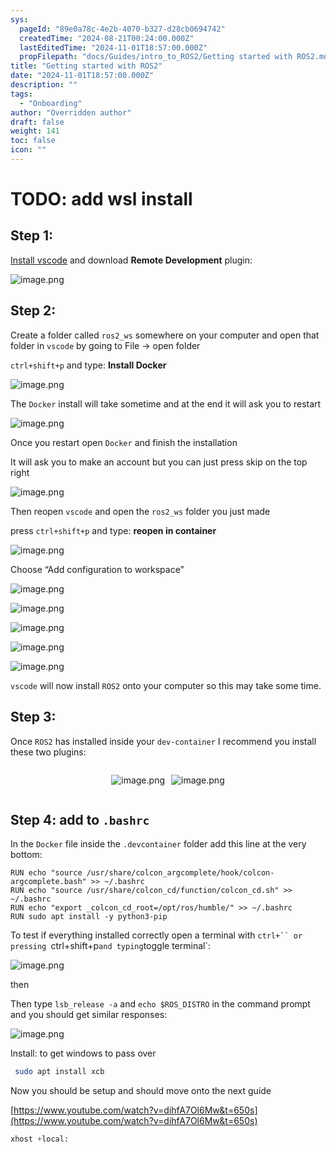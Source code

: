 ```yaml
---
sys:
  pageId: "89e0a78c-4e2b-4070-b327-d28cb0694742"
  createdTime: "2024-08-21T00:24:00.000Z"
  lastEditedTime: "2024-11-01T18:57:00.000Z"
  propFilepath: "docs/Guides/intro_to_ROS2/Getting started with ROS2.md"
title: "Getting started with ROS2"
date: "2024-11-01T18:57:00.000Z"
description: ""
tags:
  - "Onboarding"
author: "Overridden author"
draft: false
weight: 141
toc: false
icon: ""
---
```


# TODO: add wsl install

## Step 1:

[Install vscode](https://code.visualstudio.com/download) and download **Remote Development** plugin:

![image.png](https://prod-files-secure.s3.us-west-2.amazonaws.com/d518164a-d88e-44d1-a4ee-3adb3bd8bce0/efb52993-1881-4a40-b95e-6f020334f022/image.png?X-Amz-Algorithm=AWS4-HMAC-SHA256&X-Amz-Content-Sha256=UNSIGNED-PAYLOAD&X-Amz-Credential=ASIAZI2LB466YOJCFH6X%2F20250212%2Fus-west-2%2Fs3%2Faws4_request&X-Amz-Date=20250212T041000Z&X-Amz-Expires=3600&X-Amz-Security-Token=IQoJb3JpZ2luX2VjEMn%2F%2F%2F%2F%2F%2F%2F%2F%2F%2FwEaCXVzLXdlc3QtMiJHMEUCIQC6Dye7yhQ3vpVduAmdduGbA%2BddKYtcXKa99bxWcq8EuAIgKVKFYR5UT4GvMfjJ78Pav%2Fho%2BwQv%2BGFfB%2BohCUrffQYqiAQI4v%2F%2F%2F%2F%2F%2F%2F%2F%2F%2FARAAGgw2Mzc0MjMxODM4MDUiDOwXtEGEEl0f7OthryrcA78%2BcU69FACu1jezfr680b2%2BQGnf6v9xy6NoziTMQfxrYTv%2BY0C1ZRLvY4sTg0ogQGCQmBp389Ak3bzV4NpRpDdXnkM163jsLhc4pOmMOIisUBFOgq0AIQNDF8lSUqaqp%2B2miKyPF48Rd4ShL9TRJIewZqYJc0tpkWfhZCTB3ECb3fpT02It9UGssZri6PGC8QHRQZ8R8T9oXR%2BNw83mn49CtkmMwPJFwxMZ%2B6sgIhcPby6npd%2BV6wXvJdcByE3uFi6o6vG%2FAWQCOIs1xCZNgipFBhWDu%2FC3M6afJoyI9j%2Fgc2OsisfY6lfW4DBbifVUyNp%2FqAVuuTdSWN8sPb814SH5lMiPIZX0B5JwHYATHswormNRYRGSWUxGx%2BmqtIGBWD3rhFQGo%2BhwatWs9XCmU04z9U0jXwFufH94THSUgu0wVShTdHT0Oima7P8edF2JMCOB96qR2NS2LuDBn25GjKTVtT%2F0KpKKFCm8UyAKdgeW4F49lie09nD5Pd7yhSLEeeBC3OvpPdzV2G1mJ3EDxnjzZSVzwpwG7QQvi9ZJq%2FLc5ehjo0adadLwPGiuCH%2FuOH9Q19pGm5E9cjJzmL7NLkUGfGXIsnI058PTCD5AYj0fNBpqDJ1ycZFIoKO6MPHor70GOqUBhqsf%2BZaH7rIA5zN6IREjF%2BTaMPSOAQ3zxClf8t2bw%2F3yeMhwt%2FP2ULmSRBnWCSXZuS7uVGL%2BTEDBWXUCN9%2FYGEYHcKTywmiTWOZ7BQ7O9glyEdGaVAKhKxqi4PL0%2FdtY%2BzVgMuzrYRyG2iJ7AYa8%2Bpyf8CmbpiH9r%2BtpSecjVbyQoZy3fcO7mS5f6Qx2bMzBujvhKyhb6oPgJnHCdiTeGDTZvWqa&X-Amz-Signature=2730ae8162d3132bce6974c85dad8e692177c2a8422aa6c49f77b0f48bc7d565&X-Amz-SignedHeaders=host&x-id=GetObject)

## Step 2:

Create a folder called `ros2_ws` somewhere on your computer and open that folder in `vscode` by going to File → open folder 

`ctrl+shift+p` and type: **Install Docker**

![image.png](https://prod-files-secure.s3.us-west-2.amazonaws.com/d518164a-d88e-44d1-a4ee-3adb3bd8bce0/2269dc0e-1cd5-47ff-bceb-c04ad9b2eab0/image.png?X-Amz-Algorithm=AWS4-HMAC-SHA256&X-Amz-Content-Sha256=UNSIGNED-PAYLOAD&X-Amz-Credential=ASIAZI2LB466YOJCFH6X%2F20250212%2Fus-west-2%2Fs3%2Faws4_request&X-Amz-Date=20250212T041000Z&X-Amz-Expires=3600&X-Amz-Security-Token=IQoJb3JpZ2luX2VjEMn%2F%2F%2F%2F%2F%2F%2F%2F%2F%2FwEaCXVzLXdlc3QtMiJHMEUCIQC6Dye7yhQ3vpVduAmdduGbA%2BddKYtcXKa99bxWcq8EuAIgKVKFYR5UT4GvMfjJ78Pav%2Fho%2BwQv%2BGFfB%2BohCUrffQYqiAQI4v%2F%2F%2F%2F%2F%2F%2F%2F%2F%2FARAAGgw2Mzc0MjMxODM4MDUiDOwXtEGEEl0f7OthryrcA78%2BcU69FACu1jezfr680b2%2BQGnf6v9xy6NoziTMQfxrYTv%2BY0C1ZRLvY4sTg0ogQGCQmBp389Ak3bzV4NpRpDdXnkM163jsLhc4pOmMOIisUBFOgq0AIQNDF8lSUqaqp%2B2miKyPF48Rd4ShL9TRJIewZqYJc0tpkWfhZCTB3ECb3fpT02It9UGssZri6PGC8QHRQZ8R8T9oXR%2BNw83mn49CtkmMwPJFwxMZ%2B6sgIhcPby6npd%2BV6wXvJdcByE3uFi6o6vG%2FAWQCOIs1xCZNgipFBhWDu%2FC3M6afJoyI9j%2Fgc2OsisfY6lfW4DBbifVUyNp%2FqAVuuTdSWN8sPb814SH5lMiPIZX0B5JwHYATHswormNRYRGSWUxGx%2BmqtIGBWD3rhFQGo%2BhwatWs9XCmU04z9U0jXwFufH94THSUgu0wVShTdHT0Oima7P8edF2JMCOB96qR2NS2LuDBn25GjKTVtT%2F0KpKKFCm8UyAKdgeW4F49lie09nD5Pd7yhSLEeeBC3OvpPdzV2G1mJ3EDxnjzZSVzwpwG7QQvi9ZJq%2FLc5ehjo0adadLwPGiuCH%2FuOH9Q19pGm5E9cjJzmL7NLkUGfGXIsnI058PTCD5AYj0fNBpqDJ1ycZFIoKO6MPHor70GOqUBhqsf%2BZaH7rIA5zN6IREjF%2BTaMPSOAQ3zxClf8t2bw%2F3yeMhwt%2FP2ULmSRBnWCSXZuS7uVGL%2BTEDBWXUCN9%2FYGEYHcKTywmiTWOZ7BQ7O9glyEdGaVAKhKxqi4PL0%2FdtY%2BzVgMuzrYRyG2iJ7AYa8%2Bpyf8CmbpiH9r%2BtpSecjVbyQoZy3fcO7mS5f6Qx2bMzBujvhKyhb6oPgJnHCdiTeGDTZvWqa&X-Amz-Signature=c32e3f94da7ddf9305e0ca2d1c39a608bdb5e86caf8db554ac7e38d8aaadb60f&X-Amz-SignedHeaders=host&x-id=GetObject)

The `Docker` install will take sometime and at the end it will ask you to restart

![image.png](https://prod-files-secure.s3.us-west-2.amazonaws.com/d518164a-d88e-44d1-a4ee-3adb3bd8bce0/ed233f78-be33-4b1f-b89c-9c346c0e961e/image.png?X-Amz-Algorithm=AWS4-HMAC-SHA256&X-Amz-Content-Sha256=UNSIGNED-PAYLOAD&X-Amz-Credential=ASIAZI2LB466YOJCFH6X%2F20250212%2Fus-west-2%2Fs3%2Faws4_request&X-Amz-Date=20250212T041000Z&X-Amz-Expires=3600&X-Amz-Security-Token=IQoJb3JpZ2luX2VjEMn%2F%2F%2F%2F%2F%2F%2F%2F%2F%2FwEaCXVzLXdlc3QtMiJHMEUCIQC6Dye7yhQ3vpVduAmdduGbA%2BddKYtcXKa99bxWcq8EuAIgKVKFYR5UT4GvMfjJ78Pav%2Fho%2BwQv%2BGFfB%2BohCUrffQYqiAQI4v%2F%2F%2F%2F%2F%2F%2F%2F%2F%2FARAAGgw2Mzc0MjMxODM4MDUiDOwXtEGEEl0f7OthryrcA78%2BcU69FACu1jezfr680b2%2BQGnf6v9xy6NoziTMQfxrYTv%2BY0C1ZRLvY4sTg0ogQGCQmBp389Ak3bzV4NpRpDdXnkM163jsLhc4pOmMOIisUBFOgq0AIQNDF8lSUqaqp%2B2miKyPF48Rd4ShL9TRJIewZqYJc0tpkWfhZCTB3ECb3fpT02It9UGssZri6PGC8QHRQZ8R8T9oXR%2BNw83mn49CtkmMwPJFwxMZ%2B6sgIhcPby6npd%2BV6wXvJdcByE3uFi6o6vG%2FAWQCOIs1xCZNgipFBhWDu%2FC3M6afJoyI9j%2Fgc2OsisfY6lfW4DBbifVUyNp%2FqAVuuTdSWN8sPb814SH5lMiPIZX0B5JwHYATHswormNRYRGSWUxGx%2BmqtIGBWD3rhFQGo%2BhwatWs9XCmU04z9U0jXwFufH94THSUgu0wVShTdHT0Oima7P8edF2JMCOB96qR2NS2LuDBn25GjKTVtT%2F0KpKKFCm8UyAKdgeW4F49lie09nD5Pd7yhSLEeeBC3OvpPdzV2G1mJ3EDxnjzZSVzwpwG7QQvi9ZJq%2FLc5ehjo0adadLwPGiuCH%2FuOH9Q19pGm5E9cjJzmL7NLkUGfGXIsnI058PTCD5AYj0fNBpqDJ1ycZFIoKO6MPHor70GOqUBhqsf%2BZaH7rIA5zN6IREjF%2BTaMPSOAQ3zxClf8t2bw%2F3yeMhwt%2FP2ULmSRBnWCSXZuS7uVGL%2BTEDBWXUCN9%2FYGEYHcKTywmiTWOZ7BQ7O9glyEdGaVAKhKxqi4PL0%2FdtY%2BzVgMuzrYRyG2iJ7AYa8%2Bpyf8CmbpiH9r%2BtpSecjVbyQoZy3fcO7mS5f6Qx2bMzBujvhKyhb6oPgJnHCdiTeGDTZvWqa&X-Amz-Signature=0278b39b5c51c03795c5573ebd5c7d7a6b771e1a840ff61bd451aaef6ce31d03&X-Amz-SignedHeaders=host&x-id=GetObject)

Once you restart open `Docker` and finish the installation

It will ask you to make an account but you can just press skip on the top right

![image.png](https://prod-files-secure.s3.us-west-2.amazonaws.com/d518164a-d88e-44d1-a4ee-3adb3bd8bce0/21010ad9-1659-4fd9-9f59-9932a09b2a3d/image.png?X-Amz-Algorithm=AWS4-HMAC-SHA256&X-Amz-Content-Sha256=UNSIGNED-PAYLOAD&X-Amz-Credential=ASIAZI2LB466YOJCFH6X%2F20250212%2Fus-west-2%2Fs3%2Faws4_request&X-Amz-Date=20250212T041000Z&X-Amz-Expires=3600&X-Amz-Security-Token=IQoJb3JpZ2luX2VjEMn%2F%2F%2F%2F%2F%2F%2F%2F%2F%2FwEaCXVzLXdlc3QtMiJHMEUCIQC6Dye7yhQ3vpVduAmdduGbA%2BddKYtcXKa99bxWcq8EuAIgKVKFYR5UT4GvMfjJ78Pav%2Fho%2BwQv%2BGFfB%2BohCUrffQYqiAQI4v%2F%2F%2F%2F%2F%2F%2F%2F%2F%2FARAAGgw2Mzc0MjMxODM4MDUiDOwXtEGEEl0f7OthryrcA78%2BcU69FACu1jezfr680b2%2BQGnf6v9xy6NoziTMQfxrYTv%2BY0C1ZRLvY4sTg0ogQGCQmBp389Ak3bzV4NpRpDdXnkM163jsLhc4pOmMOIisUBFOgq0AIQNDF8lSUqaqp%2B2miKyPF48Rd4ShL9TRJIewZqYJc0tpkWfhZCTB3ECb3fpT02It9UGssZri6PGC8QHRQZ8R8T9oXR%2BNw83mn49CtkmMwPJFwxMZ%2B6sgIhcPby6npd%2BV6wXvJdcByE3uFi6o6vG%2FAWQCOIs1xCZNgipFBhWDu%2FC3M6afJoyI9j%2Fgc2OsisfY6lfW4DBbifVUyNp%2FqAVuuTdSWN8sPb814SH5lMiPIZX0B5JwHYATHswormNRYRGSWUxGx%2BmqtIGBWD3rhFQGo%2BhwatWs9XCmU04z9U0jXwFufH94THSUgu0wVShTdHT0Oima7P8edF2JMCOB96qR2NS2LuDBn25GjKTVtT%2F0KpKKFCm8UyAKdgeW4F49lie09nD5Pd7yhSLEeeBC3OvpPdzV2G1mJ3EDxnjzZSVzwpwG7QQvi9ZJq%2FLc5ehjo0adadLwPGiuCH%2FuOH9Q19pGm5E9cjJzmL7NLkUGfGXIsnI058PTCD5AYj0fNBpqDJ1ycZFIoKO6MPHor70GOqUBhqsf%2BZaH7rIA5zN6IREjF%2BTaMPSOAQ3zxClf8t2bw%2F3yeMhwt%2FP2ULmSRBnWCSXZuS7uVGL%2BTEDBWXUCN9%2FYGEYHcKTywmiTWOZ7BQ7O9glyEdGaVAKhKxqi4PL0%2FdtY%2BzVgMuzrYRyG2iJ7AYa8%2Bpyf8CmbpiH9r%2BtpSecjVbyQoZy3fcO7mS5f6Qx2bMzBujvhKyhb6oPgJnHCdiTeGDTZvWqa&X-Amz-Signature=3e4d72124d47befd38cfcbc6d47d43b6ee127b79f0d9610c3eccd6b8482584d8&X-Amz-SignedHeaders=host&x-id=GetObject)

Then reopen `vscode` and open the `ros2_ws` folder you just made

press `ctrl+shift+p` and type: **reopen in container**

![image.png](https://prod-files-secure.s3.us-west-2.amazonaws.com/d518164a-d88e-44d1-a4ee-3adb3bd8bce0/4e93b8c2-41ad-488c-8095-c74205196118/image.png?X-Amz-Algorithm=AWS4-HMAC-SHA256&X-Amz-Content-Sha256=UNSIGNED-PAYLOAD&X-Amz-Credential=ASIAZI2LB466YOJCFH6X%2F20250212%2Fus-west-2%2Fs3%2Faws4_request&X-Amz-Date=20250212T041000Z&X-Amz-Expires=3600&X-Amz-Security-Token=IQoJb3JpZ2luX2VjEMn%2F%2F%2F%2F%2F%2F%2F%2F%2F%2FwEaCXVzLXdlc3QtMiJHMEUCIQC6Dye7yhQ3vpVduAmdduGbA%2BddKYtcXKa99bxWcq8EuAIgKVKFYR5UT4GvMfjJ78Pav%2Fho%2BwQv%2BGFfB%2BohCUrffQYqiAQI4v%2F%2F%2F%2F%2F%2F%2F%2F%2F%2FARAAGgw2Mzc0MjMxODM4MDUiDOwXtEGEEl0f7OthryrcA78%2BcU69FACu1jezfr680b2%2BQGnf6v9xy6NoziTMQfxrYTv%2BY0C1ZRLvY4sTg0ogQGCQmBp389Ak3bzV4NpRpDdXnkM163jsLhc4pOmMOIisUBFOgq0AIQNDF8lSUqaqp%2B2miKyPF48Rd4ShL9TRJIewZqYJc0tpkWfhZCTB3ECb3fpT02It9UGssZri6PGC8QHRQZ8R8T9oXR%2BNw83mn49CtkmMwPJFwxMZ%2B6sgIhcPby6npd%2BV6wXvJdcByE3uFi6o6vG%2FAWQCOIs1xCZNgipFBhWDu%2FC3M6afJoyI9j%2Fgc2OsisfY6lfW4DBbifVUyNp%2FqAVuuTdSWN8sPb814SH5lMiPIZX0B5JwHYATHswormNRYRGSWUxGx%2BmqtIGBWD3rhFQGo%2BhwatWs9XCmU04z9U0jXwFufH94THSUgu0wVShTdHT0Oima7P8edF2JMCOB96qR2NS2LuDBn25GjKTVtT%2F0KpKKFCm8UyAKdgeW4F49lie09nD5Pd7yhSLEeeBC3OvpPdzV2G1mJ3EDxnjzZSVzwpwG7QQvi9ZJq%2FLc5ehjo0adadLwPGiuCH%2FuOH9Q19pGm5E9cjJzmL7NLkUGfGXIsnI058PTCD5AYj0fNBpqDJ1ycZFIoKO6MPHor70GOqUBhqsf%2BZaH7rIA5zN6IREjF%2BTaMPSOAQ3zxClf8t2bw%2F3yeMhwt%2FP2ULmSRBnWCSXZuS7uVGL%2BTEDBWXUCN9%2FYGEYHcKTywmiTWOZ7BQ7O9glyEdGaVAKhKxqi4PL0%2FdtY%2BzVgMuzrYRyG2iJ7AYa8%2Bpyf8CmbpiH9r%2BtpSecjVbyQoZy3fcO7mS5f6Qx2bMzBujvhKyhb6oPgJnHCdiTeGDTZvWqa&X-Amz-Signature=e8c0fbec6e6217ffc1c00a26c9f38f29b46f0412469a4defbe2ee912ab37bf60&X-Amz-SignedHeaders=host&x-id=GetObject)

Choose “Add configuration to workspace”

![image.png](https://prod-files-secure.s3.us-west-2.amazonaws.com/d518164a-d88e-44d1-a4ee-3adb3bd8bce0/9560b282-5060-4989-ba37-97e7b2c22476/image.png?X-Amz-Algorithm=AWS4-HMAC-SHA256&X-Amz-Content-Sha256=UNSIGNED-PAYLOAD&X-Amz-Credential=ASIAZI2LB466YOJCFH6X%2F20250212%2Fus-west-2%2Fs3%2Faws4_request&X-Amz-Date=20250212T041000Z&X-Amz-Expires=3600&X-Amz-Security-Token=IQoJb3JpZ2luX2VjEMn%2F%2F%2F%2F%2F%2F%2F%2F%2F%2FwEaCXVzLXdlc3QtMiJHMEUCIQC6Dye7yhQ3vpVduAmdduGbA%2BddKYtcXKa99bxWcq8EuAIgKVKFYR5UT4GvMfjJ78Pav%2Fho%2BwQv%2BGFfB%2BohCUrffQYqiAQI4v%2F%2F%2F%2F%2F%2F%2F%2F%2F%2FARAAGgw2Mzc0MjMxODM4MDUiDOwXtEGEEl0f7OthryrcA78%2BcU69FACu1jezfr680b2%2BQGnf6v9xy6NoziTMQfxrYTv%2BY0C1ZRLvY4sTg0ogQGCQmBp389Ak3bzV4NpRpDdXnkM163jsLhc4pOmMOIisUBFOgq0AIQNDF8lSUqaqp%2B2miKyPF48Rd4ShL9TRJIewZqYJc0tpkWfhZCTB3ECb3fpT02It9UGssZri6PGC8QHRQZ8R8T9oXR%2BNw83mn49CtkmMwPJFwxMZ%2B6sgIhcPby6npd%2BV6wXvJdcByE3uFi6o6vG%2FAWQCOIs1xCZNgipFBhWDu%2FC3M6afJoyI9j%2Fgc2OsisfY6lfW4DBbifVUyNp%2FqAVuuTdSWN8sPb814SH5lMiPIZX0B5JwHYATHswormNRYRGSWUxGx%2BmqtIGBWD3rhFQGo%2BhwatWs9XCmU04z9U0jXwFufH94THSUgu0wVShTdHT0Oima7P8edF2JMCOB96qR2NS2LuDBn25GjKTVtT%2F0KpKKFCm8UyAKdgeW4F49lie09nD5Pd7yhSLEeeBC3OvpPdzV2G1mJ3EDxnjzZSVzwpwG7QQvi9ZJq%2FLc5ehjo0adadLwPGiuCH%2FuOH9Q19pGm5E9cjJzmL7NLkUGfGXIsnI058PTCD5AYj0fNBpqDJ1ycZFIoKO6MPHor70GOqUBhqsf%2BZaH7rIA5zN6IREjF%2BTaMPSOAQ3zxClf8t2bw%2F3yeMhwt%2FP2ULmSRBnWCSXZuS7uVGL%2BTEDBWXUCN9%2FYGEYHcKTywmiTWOZ7BQ7O9glyEdGaVAKhKxqi4PL0%2FdtY%2BzVgMuzrYRyG2iJ7AYa8%2Bpyf8CmbpiH9r%2BtpSecjVbyQoZy3fcO7mS5f6Qx2bMzBujvhKyhb6oPgJnHCdiTeGDTZvWqa&X-Amz-Signature=05465f57e6ebb3328825fa5a8cc53b53e6ccfd18ef7bbf6955c0e6be9319f0bf&X-Amz-SignedHeaders=host&x-id=GetObject)

![image.png](https://prod-files-secure.s3.us-west-2.amazonaws.com/d518164a-d88e-44d1-a4ee-3adb3bd8bce0/2ee63f81-886b-48e8-a553-dc6e5eac99e4/image.png?X-Amz-Algorithm=AWS4-HMAC-SHA256&X-Amz-Content-Sha256=UNSIGNED-PAYLOAD&X-Amz-Credential=ASIAZI2LB466YOJCFH6X%2F20250212%2Fus-west-2%2Fs3%2Faws4_request&X-Amz-Date=20250212T041000Z&X-Amz-Expires=3600&X-Amz-Security-Token=IQoJb3JpZ2luX2VjEMn%2F%2F%2F%2F%2F%2F%2F%2F%2F%2FwEaCXVzLXdlc3QtMiJHMEUCIQC6Dye7yhQ3vpVduAmdduGbA%2BddKYtcXKa99bxWcq8EuAIgKVKFYR5UT4GvMfjJ78Pav%2Fho%2BwQv%2BGFfB%2BohCUrffQYqiAQI4v%2F%2F%2F%2F%2F%2F%2F%2F%2F%2FARAAGgw2Mzc0MjMxODM4MDUiDOwXtEGEEl0f7OthryrcA78%2BcU69FACu1jezfr680b2%2BQGnf6v9xy6NoziTMQfxrYTv%2BY0C1ZRLvY4sTg0ogQGCQmBp389Ak3bzV4NpRpDdXnkM163jsLhc4pOmMOIisUBFOgq0AIQNDF8lSUqaqp%2B2miKyPF48Rd4ShL9TRJIewZqYJc0tpkWfhZCTB3ECb3fpT02It9UGssZri6PGC8QHRQZ8R8T9oXR%2BNw83mn49CtkmMwPJFwxMZ%2B6sgIhcPby6npd%2BV6wXvJdcByE3uFi6o6vG%2FAWQCOIs1xCZNgipFBhWDu%2FC3M6afJoyI9j%2Fgc2OsisfY6lfW4DBbifVUyNp%2FqAVuuTdSWN8sPb814SH5lMiPIZX0B5JwHYATHswormNRYRGSWUxGx%2BmqtIGBWD3rhFQGo%2BhwatWs9XCmU04z9U0jXwFufH94THSUgu0wVShTdHT0Oima7P8edF2JMCOB96qR2NS2LuDBn25GjKTVtT%2F0KpKKFCm8UyAKdgeW4F49lie09nD5Pd7yhSLEeeBC3OvpPdzV2G1mJ3EDxnjzZSVzwpwG7QQvi9ZJq%2FLc5ehjo0adadLwPGiuCH%2FuOH9Q19pGm5E9cjJzmL7NLkUGfGXIsnI058PTCD5AYj0fNBpqDJ1ycZFIoKO6MPHor70GOqUBhqsf%2BZaH7rIA5zN6IREjF%2BTaMPSOAQ3zxClf8t2bw%2F3yeMhwt%2FP2ULmSRBnWCSXZuS7uVGL%2BTEDBWXUCN9%2FYGEYHcKTywmiTWOZ7BQ7O9glyEdGaVAKhKxqi4PL0%2FdtY%2BzVgMuzrYRyG2iJ7AYa8%2Bpyf8CmbpiH9r%2BtpSecjVbyQoZy3fcO7mS5f6Qx2bMzBujvhKyhb6oPgJnHCdiTeGDTZvWqa&X-Amz-Signature=27920d82a86d44bebcb30a07878b91f43ef60ddf62a3a299cc1b48f870b9e5b7&X-Amz-SignedHeaders=host&x-id=GetObject)

![image.png](https://prod-files-secure.s3.us-west-2.amazonaws.com/d518164a-d88e-44d1-a4ee-3adb3bd8bce0/ae1580b2-b048-407e-aed9-b584224a7a04/image.png?X-Amz-Algorithm=AWS4-HMAC-SHA256&X-Amz-Content-Sha256=UNSIGNED-PAYLOAD&X-Amz-Credential=ASIAZI2LB466YOJCFH6X%2F20250212%2Fus-west-2%2Fs3%2Faws4_request&X-Amz-Date=20250212T041000Z&X-Amz-Expires=3600&X-Amz-Security-Token=IQoJb3JpZ2luX2VjEMn%2F%2F%2F%2F%2F%2F%2F%2F%2F%2FwEaCXVzLXdlc3QtMiJHMEUCIQC6Dye7yhQ3vpVduAmdduGbA%2BddKYtcXKa99bxWcq8EuAIgKVKFYR5UT4GvMfjJ78Pav%2Fho%2BwQv%2BGFfB%2BohCUrffQYqiAQI4v%2F%2F%2F%2F%2F%2F%2F%2F%2F%2FARAAGgw2Mzc0MjMxODM4MDUiDOwXtEGEEl0f7OthryrcA78%2BcU69FACu1jezfr680b2%2BQGnf6v9xy6NoziTMQfxrYTv%2BY0C1ZRLvY4sTg0ogQGCQmBp389Ak3bzV4NpRpDdXnkM163jsLhc4pOmMOIisUBFOgq0AIQNDF8lSUqaqp%2B2miKyPF48Rd4ShL9TRJIewZqYJc0tpkWfhZCTB3ECb3fpT02It9UGssZri6PGC8QHRQZ8R8T9oXR%2BNw83mn49CtkmMwPJFwxMZ%2B6sgIhcPby6npd%2BV6wXvJdcByE3uFi6o6vG%2FAWQCOIs1xCZNgipFBhWDu%2FC3M6afJoyI9j%2Fgc2OsisfY6lfW4DBbifVUyNp%2FqAVuuTdSWN8sPb814SH5lMiPIZX0B5JwHYATHswormNRYRGSWUxGx%2BmqtIGBWD3rhFQGo%2BhwatWs9XCmU04z9U0jXwFufH94THSUgu0wVShTdHT0Oima7P8edF2JMCOB96qR2NS2LuDBn25GjKTVtT%2F0KpKKFCm8UyAKdgeW4F49lie09nD5Pd7yhSLEeeBC3OvpPdzV2G1mJ3EDxnjzZSVzwpwG7QQvi9ZJq%2FLc5ehjo0adadLwPGiuCH%2FuOH9Q19pGm5E9cjJzmL7NLkUGfGXIsnI058PTCD5AYj0fNBpqDJ1ycZFIoKO6MPHor70GOqUBhqsf%2BZaH7rIA5zN6IREjF%2BTaMPSOAQ3zxClf8t2bw%2F3yeMhwt%2FP2ULmSRBnWCSXZuS7uVGL%2BTEDBWXUCN9%2FYGEYHcKTywmiTWOZ7BQ7O9glyEdGaVAKhKxqi4PL0%2FdtY%2BzVgMuzrYRyG2iJ7AYa8%2Bpyf8CmbpiH9r%2BtpSecjVbyQoZy3fcO7mS5f6Qx2bMzBujvhKyhb6oPgJnHCdiTeGDTZvWqa&X-Amz-Signature=84175af1cdaa69f35b12b9aeaa440df857527248cf8b6382765c689cba0c3e49&X-Amz-SignedHeaders=host&x-id=GetObject)

![image.png](https://prod-files-secure.s3.us-west-2.amazonaws.com/d518164a-d88e-44d1-a4ee-3adb3bd8bce0/53255b28-f75e-430f-b9e3-c0ac8577e42b/image.png?X-Amz-Algorithm=AWS4-HMAC-SHA256&X-Amz-Content-Sha256=UNSIGNED-PAYLOAD&X-Amz-Credential=ASIAZI2LB466YOJCFH6X%2F20250212%2Fus-west-2%2Fs3%2Faws4_request&X-Amz-Date=20250212T041000Z&X-Amz-Expires=3600&X-Amz-Security-Token=IQoJb3JpZ2luX2VjEMn%2F%2F%2F%2F%2F%2F%2F%2F%2F%2FwEaCXVzLXdlc3QtMiJHMEUCIQC6Dye7yhQ3vpVduAmdduGbA%2BddKYtcXKa99bxWcq8EuAIgKVKFYR5UT4GvMfjJ78Pav%2Fho%2BwQv%2BGFfB%2BohCUrffQYqiAQI4v%2F%2F%2F%2F%2F%2F%2F%2F%2F%2FARAAGgw2Mzc0MjMxODM4MDUiDOwXtEGEEl0f7OthryrcA78%2BcU69FACu1jezfr680b2%2BQGnf6v9xy6NoziTMQfxrYTv%2BY0C1ZRLvY4sTg0ogQGCQmBp389Ak3bzV4NpRpDdXnkM163jsLhc4pOmMOIisUBFOgq0AIQNDF8lSUqaqp%2B2miKyPF48Rd4ShL9TRJIewZqYJc0tpkWfhZCTB3ECb3fpT02It9UGssZri6PGC8QHRQZ8R8T9oXR%2BNw83mn49CtkmMwPJFwxMZ%2B6sgIhcPby6npd%2BV6wXvJdcByE3uFi6o6vG%2FAWQCOIs1xCZNgipFBhWDu%2FC3M6afJoyI9j%2Fgc2OsisfY6lfW4DBbifVUyNp%2FqAVuuTdSWN8sPb814SH5lMiPIZX0B5JwHYATHswormNRYRGSWUxGx%2BmqtIGBWD3rhFQGo%2BhwatWs9XCmU04z9U0jXwFufH94THSUgu0wVShTdHT0Oima7P8edF2JMCOB96qR2NS2LuDBn25GjKTVtT%2F0KpKKFCm8UyAKdgeW4F49lie09nD5Pd7yhSLEeeBC3OvpPdzV2G1mJ3EDxnjzZSVzwpwG7QQvi9ZJq%2FLc5ehjo0adadLwPGiuCH%2FuOH9Q19pGm5E9cjJzmL7NLkUGfGXIsnI058PTCD5AYj0fNBpqDJ1ycZFIoKO6MPHor70GOqUBhqsf%2BZaH7rIA5zN6IREjF%2BTaMPSOAQ3zxClf8t2bw%2F3yeMhwt%2FP2ULmSRBnWCSXZuS7uVGL%2BTEDBWXUCN9%2FYGEYHcKTywmiTWOZ7BQ7O9glyEdGaVAKhKxqi4PL0%2FdtY%2BzVgMuzrYRyG2iJ7AYa8%2Bpyf8CmbpiH9r%2BtpSecjVbyQoZy3fcO7mS5f6Qx2bMzBujvhKyhb6oPgJnHCdiTeGDTZvWqa&X-Amz-Signature=0e893331376e40830ab334e06383167b43a746bd52e75dce3ecb609558960aef&X-Amz-SignedHeaders=host&x-id=GetObject)

![image.png](https://prod-files-secure.s3.us-west-2.amazonaws.com/d518164a-d88e-44d1-a4ee-3adb3bd8bce0/7c562767-5af9-4ffb-97d1-327bcdf4ee00/image.png?X-Amz-Algorithm=AWS4-HMAC-SHA256&X-Amz-Content-Sha256=UNSIGNED-PAYLOAD&X-Amz-Credential=ASIAZI2LB466YOJCFH6X%2F20250212%2Fus-west-2%2Fs3%2Faws4_request&X-Amz-Date=20250212T041000Z&X-Amz-Expires=3600&X-Amz-Security-Token=IQoJb3JpZ2luX2VjEMn%2F%2F%2F%2F%2F%2F%2F%2F%2F%2FwEaCXVzLXdlc3QtMiJHMEUCIQC6Dye7yhQ3vpVduAmdduGbA%2BddKYtcXKa99bxWcq8EuAIgKVKFYR5UT4GvMfjJ78Pav%2Fho%2BwQv%2BGFfB%2BohCUrffQYqiAQI4v%2F%2F%2F%2F%2F%2F%2F%2F%2F%2FARAAGgw2Mzc0MjMxODM4MDUiDOwXtEGEEl0f7OthryrcA78%2BcU69FACu1jezfr680b2%2BQGnf6v9xy6NoziTMQfxrYTv%2BY0C1ZRLvY4sTg0ogQGCQmBp389Ak3bzV4NpRpDdXnkM163jsLhc4pOmMOIisUBFOgq0AIQNDF8lSUqaqp%2B2miKyPF48Rd4ShL9TRJIewZqYJc0tpkWfhZCTB3ECb3fpT02It9UGssZri6PGC8QHRQZ8R8T9oXR%2BNw83mn49CtkmMwPJFwxMZ%2B6sgIhcPby6npd%2BV6wXvJdcByE3uFi6o6vG%2FAWQCOIs1xCZNgipFBhWDu%2FC3M6afJoyI9j%2Fgc2OsisfY6lfW4DBbifVUyNp%2FqAVuuTdSWN8sPb814SH5lMiPIZX0B5JwHYATHswormNRYRGSWUxGx%2BmqtIGBWD3rhFQGo%2BhwatWs9XCmU04z9U0jXwFufH94THSUgu0wVShTdHT0Oima7P8edF2JMCOB96qR2NS2LuDBn25GjKTVtT%2F0KpKKFCm8UyAKdgeW4F49lie09nD5Pd7yhSLEeeBC3OvpPdzV2G1mJ3EDxnjzZSVzwpwG7QQvi9ZJq%2FLc5ehjo0adadLwPGiuCH%2FuOH9Q19pGm5E9cjJzmL7NLkUGfGXIsnI058PTCD5AYj0fNBpqDJ1ycZFIoKO6MPHor70GOqUBhqsf%2BZaH7rIA5zN6IREjF%2BTaMPSOAQ3zxClf8t2bw%2F3yeMhwt%2FP2ULmSRBnWCSXZuS7uVGL%2BTEDBWXUCN9%2FYGEYHcKTywmiTWOZ7BQ7O9glyEdGaVAKhKxqi4PL0%2FdtY%2BzVgMuzrYRyG2iJ7AYa8%2Bpyf8CmbpiH9r%2BtpSecjVbyQoZy3fcO7mS5f6Qx2bMzBujvhKyhb6oPgJnHCdiTeGDTZvWqa&X-Amz-Signature=d502e728e6bd8e776798fa621cfa07781a4ba0f90809b9e68265ab20f0457a9d&X-Amz-SignedHeaders=host&x-id=GetObject)

`vscode` will now install `ROS2` onto your computer so this may take some time.

## Step 3:

Once `ROS2` has installed inside your `dev-container` I recommend you install these two plugins:

<div style="display: flex;flex-direction: row; column-gap:10px; max-width: 630px;justify-content: center;">
<div>

![image.png](https://prod-files-secure.s3.us-west-2.amazonaws.com/d518164a-d88e-44d1-a4ee-3adb3bd8bce0/3fc3d550-5a54-4ba1-ba6b-faa01cdb7369/image.png?X-Amz-Algorithm=AWS4-HMAC-SHA256&X-Amz-Content-Sha256=UNSIGNED-PAYLOAD&X-Amz-Credential=ASIAZI2LB466SQON7GIB%2F20250212%2Fus-west-2%2Fs3%2Faws4_request&X-Amz-Date=20250212T041003Z&X-Amz-Expires=3600&X-Amz-Security-Token=IQoJb3JpZ2luX2VjEMn%2F%2F%2F%2F%2F%2F%2F%2F%2F%2FwEaCXVzLXdlc3QtMiJIMEYCIQCE5%2FxvlXI5zG6jqjMHrXg2u7Lyi6T1fTN4oDCY5KjIKwIhAKwUSkZdN8Ds5dW%2Fctf9fsNy%2Fna9K%2FSZLYB10XdT%2FubqKogECOL%2F%2F%2F%2F%2F%2F%2F%2F%2F%2FwEQABoMNjM3NDIzMTgzODA1IgxE0jqi5z8hTBprlH8q3AMCh2IqkcqnCNLCQcRkMFeyIyOp8PBSA%2FgFW94cRPppR7usZPL1OebVrkSXg64P9p8teugoZ7byFSg%2B5SAGHXt1kRyPY5s2uLhkyZdO9Q7iJ6rADgFlEkltdsotbg1RFqZjka4gBm6wYxKCVjs6wdyO8HSZlKYbzGw5klAyG0M%2FDJrkFv8lMXZhhpQptH3t%2FVgF%2FjJQBFZumnO2EJls4hKctE%2BqWBK%2BbJKaM7ktWjjmKdxUP3pXg2kdINphAvdrhQqlLH6mZhsk3O3INF85Wp4orwZzjkCiGhzQDpeWKZerQkdTICjsoxhalEDig8C8YYDQDum6D1VG55G0F6Vgpy6LLuEHSNMORTBdQeau07HWE0ClQqynfACh4N7j6YPzaCM44qo8gW4YFG9I7R7C%2FxoaI9FVkKbBHx14YlquJgcWpAs5T1WVn8N03siR0iG8OmxrY11Mhg4KlF%2B%2Faxo2UZ%2FtKggf80%2Bu0uUCXH5SdJD85K%2FEQ7Qr6Djhwf5q5JO69QNjBpEa2o6KZhwpEkKNJ%2FSHbjvxJr7lCfM8IiE4TED2EmoGQJcT%2Fg%2FwTjD1MV3wR6Q1klS34lv0ikLXIXkV%2FBbLM1WbvXpTAr6nNOzhHTE2tytQm4aiABxO%2BooVlDCp66%2B9BjqkAf0cfEszpxsA0CatYNqtDxJqYFDHQz9Zdoj3FSn87jrdj4Wu1TTFkhuEp8K6Fb44PmH7deKwzHQKO6wVdpiV44w8777nPKTJknQhJYgQ5PTw6V%2F3pn1cAEp1%2B73YhF18VPzfGgXURsgYGjzx1RLiIdtE8beq4EoVvI4LlQURbtUq7I8bKlKfOLsGQiCu9xGSk661Rgk7Bmhj0V7rRtCvZ1e2qsSe&X-Amz-Signature=12267ef1f9c15cbe7e94c026e754651d8bffcc40f5bbe1b4c5b2496251295805&X-Amz-SignedHeaders=host&x-id=GetObject)

</div>
<div>

![image.png](https://prod-files-secure.s3.us-west-2.amazonaws.com/d518164a-d88e-44d1-a4ee-3adb3bd8bce0/d994cc66-13c2-4093-a5a3-f84cf4601a82/image.png?X-Amz-Algorithm=AWS4-HMAC-SHA256&X-Amz-Content-Sha256=UNSIGNED-PAYLOAD&X-Amz-Credential=ASIAZI2LB466X4YUT7DX%2F20250212%2Fus-west-2%2Fs3%2Faws4_request&X-Amz-Date=20250212T041007Z&X-Amz-Expires=3600&X-Amz-Security-Token=IQoJb3JpZ2luX2VjEMn%2F%2F%2F%2F%2F%2F%2F%2F%2F%2FwEaCXVzLXdlc3QtMiJHMEUCIQD52fc0QU11VZ9hFTD3KJl5%2F5eIMaMW%2BzJj8ysqoHXuBQIgEVuuRc5OTxMUL%2BCSUSLgjISW%2FHvrJy7%2BwEBSeWekUBQqiAQI4v%2F%2F%2F%2F%2F%2F%2F%2F%2F%2FARAAGgw2Mzc0MjMxODM4MDUiDKgrgOyoCFPmBmV7oSrcA6ury4gPAupBk%2BlJOOlGGP8nZG2dKTr%2BxLUZjWDym0yVjIcDdxjjXDTsyrGFtsEPSvOkrmxLhZP2zfI3KbkdWf1Gr2jw53zFEP0TFXhqKfqedo518CZ%2Fz6nMsweRiLYwtxFvcc3vYNcqPyglI7sDqrb8u2I1OXyqI722opoMAgt%2BVDl7g11S0yp%2FJ7v1Vtd53TFkI1fIxuF%2B8DjGVxHp88OUIuoRmPUT97AMEVbYZ1xgbPNuqaRzvgCkbUPuBhDlXeF3hJYZpsMvm08BHIssmyeMypx9iH5OisdUOq7xfLLLRViU%2Fcy%2Fr4VB8%2BXIHXkbo7s5hewygm13WtrEBOzVtFEfyf5b7ICfbQgmZyoJE3Kn4UE8%2BraFBwaHi9jNUH5HYsSyfdL0Pdhk03w%2BPqBX1Ge0VTpbdvxwryppvps0rnmPPOpjsrcwGDS%2FrscIWUfjxqB2j4QCqIBc3AWdQPQk%2FmOTbXgw5%2FY%2BvlL%2BVGNdmBieqqHZnR7qHTYexLMcjpMtSI%2F4twHfDNUJqKBGezLH%2B%2F09hpIRyLVV0hGn0QEDpxI%2B%2Fwg%2BPPlavIBlTqtTkCQSzyMHFlalaCVJfjLor2NP8wwoUhxZ4mVLMmInonEvwPDe4w8uGdgue9wkK67eMPbpr70GOqUBe5Rg6lC9podPQIxUlbl77%2F3qC%2Bgp3ERTtrYrPnni4lAPA%2BRmKpnvLEQQk1IvYg%2BEwMZ%2FVPkGMyRk2%2FieTRxuQrpX3NG6jcF1jU1NMd7dAttR2iy4Y%2BML6fvwVCTGSnBqpcHmqFtQ6cGprHETfCF8F2s6bUPDJt5i0dZFg4A9XnaeNfNXYYLzjqqRAMFjs7PhjCN9kQ45zYS1buFYCB9EZodwFbZ%2B&X-Amz-Signature=0b6f6cb9722faa8d040267fdc805a2b51a99355107fe2ebbdaaf26650f025ec7&X-Amz-SignedHeaders=host&x-id=GetObject)

</div>
</div>

## Step 4: add to `.bashrc`

In the `Docker` file inside the `.devcontainer` folder add this line at the very bottom: 

```docker
RUN echo "source /usr/share/colcon_argcomplete/hook/colcon-argcomplete.bash" >> ~/.bashrc
RUN echo "source /usr/share/colcon_cd/function/colcon_cd.sh" >> ~/.bashrc
RUN echo "export _colcon_cd_root=/opt/ros/humble/" >> ~/.bashrc
RUN sudo apt install -y python3-pip 
```

To test if everything installed correctly open a terminal with `ctrl+`` or pressing `ctrl+shift+p` and typing `toggle terminal`:

![image.png](https://prod-files-secure.s3.us-west-2.amazonaws.com/d518164a-d88e-44d1-a4ee-3adb3bd8bce0/6a4943d8-b04e-4c02-9a58-775f3384d1a5/image.png?X-Amz-Algorithm=AWS4-HMAC-SHA256&X-Amz-Content-Sha256=UNSIGNED-PAYLOAD&X-Amz-Credential=ASIAZI2LB466YOJCFH6X%2F20250212%2Fus-west-2%2Fs3%2Faws4_request&X-Amz-Date=20250212T041000Z&X-Amz-Expires=3600&X-Amz-Security-Token=IQoJb3JpZ2luX2VjEMn%2F%2F%2F%2F%2F%2F%2F%2F%2F%2FwEaCXVzLXdlc3QtMiJHMEUCIQC6Dye7yhQ3vpVduAmdduGbA%2BddKYtcXKa99bxWcq8EuAIgKVKFYR5UT4GvMfjJ78Pav%2Fho%2BwQv%2BGFfB%2BohCUrffQYqiAQI4v%2F%2F%2F%2F%2F%2F%2F%2F%2F%2FARAAGgw2Mzc0MjMxODM4MDUiDOwXtEGEEl0f7OthryrcA78%2BcU69FACu1jezfr680b2%2BQGnf6v9xy6NoziTMQfxrYTv%2BY0C1ZRLvY4sTg0ogQGCQmBp389Ak3bzV4NpRpDdXnkM163jsLhc4pOmMOIisUBFOgq0AIQNDF8lSUqaqp%2B2miKyPF48Rd4ShL9TRJIewZqYJc0tpkWfhZCTB3ECb3fpT02It9UGssZri6PGC8QHRQZ8R8T9oXR%2BNw83mn49CtkmMwPJFwxMZ%2B6sgIhcPby6npd%2BV6wXvJdcByE3uFi6o6vG%2FAWQCOIs1xCZNgipFBhWDu%2FC3M6afJoyI9j%2Fgc2OsisfY6lfW4DBbifVUyNp%2FqAVuuTdSWN8sPb814SH5lMiPIZX0B5JwHYATHswormNRYRGSWUxGx%2BmqtIGBWD3rhFQGo%2BhwatWs9XCmU04z9U0jXwFufH94THSUgu0wVShTdHT0Oima7P8edF2JMCOB96qR2NS2LuDBn25GjKTVtT%2F0KpKKFCm8UyAKdgeW4F49lie09nD5Pd7yhSLEeeBC3OvpPdzV2G1mJ3EDxnjzZSVzwpwG7QQvi9ZJq%2FLc5ehjo0adadLwPGiuCH%2FuOH9Q19pGm5E9cjJzmL7NLkUGfGXIsnI058PTCD5AYj0fNBpqDJ1ycZFIoKO6MPHor70GOqUBhqsf%2BZaH7rIA5zN6IREjF%2BTaMPSOAQ3zxClf8t2bw%2F3yeMhwt%2FP2ULmSRBnWCSXZuS7uVGL%2BTEDBWXUCN9%2FYGEYHcKTywmiTWOZ7BQ7O9glyEdGaVAKhKxqi4PL0%2FdtY%2BzVgMuzrYRyG2iJ7AYa8%2Bpyf8CmbpiH9r%2BtpSecjVbyQoZy3fcO7mS5f6Qx2bMzBujvhKyhb6oPgJnHCdiTeGDTZvWqa&X-Amz-Signature=d8d2064438e979a46ac155d756596e57881c3bf9278a0b423c2be00642275c03&X-Amz-SignedHeaders=host&x-id=GetObject)

then 

Then type `lsb_release -a` and `echo $ROS_DISTRO` in the command prompt and you should get similar responses:

![image.png](https://prod-files-secure.s3.us-west-2.amazonaws.com/d518164a-d88e-44d1-a4ee-3adb3bd8bce0/3e635dec-a805-4e85-8b9e-d000e5b71a4e/image.png?X-Amz-Algorithm=AWS4-HMAC-SHA256&X-Amz-Content-Sha256=UNSIGNED-PAYLOAD&X-Amz-Credential=ASIAZI2LB466YOJCFH6X%2F20250212%2Fus-west-2%2Fs3%2Faws4_request&X-Amz-Date=20250212T041000Z&X-Amz-Expires=3600&X-Amz-Security-Token=IQoJb3JpZ2luX2VjEMn%2F%2F%2F%2F%2F%2F%2F%2F%2F%2FwEaCXVzLXdlc3QtMiJHMEUCIQC6Dye7yhQ3vpVduAmdduGbA%2BddKYtcXKa99bxWcq8EuAIgKVKFYR5UT4GvMfjJ78Pav%2Fho%2BwQv%2BGFfB%2BohCUrffQYqiAQI4v%2F%2F%2F%2F%2F%2F%2F%2F%2F%2FARAAGgw2Mzc0MjMxODM4MDUiDOwXtEGEEl0f7OthryrcA78%2BcU69FACu1jezfr680b2%2BQGnf6v9xy6NoziTMQfxrYTv%2BY0C1ZRLvY4sTg0ogQGCQmBp389Ak3bzV4NpRpDdXnkM163jsLhc4pOmMOIisUBFOgq0AIQNDF8lSUqaqp%2B2miKyPF48Rd4ShL9TRJIewZqYJc0tpkWfhZCTB3ECb3fpT02It9UGssZri6PGC8QHRQZ8R8T9oXR%2BNw83mn49CtkmMwPJFwxMZ%2B6sgIhcPby6npd%2BV6wXvJdcByE3uFi6o6vG%2FAWQCOIs1xCZNgipFBhWDu%2FC3M6afJoyI9j%2Fgc2OsisfY6lfW4DBbifVUyNp%2FqAVuuTdSWN8sPb814SH5lMiPIZX0B5JwHYATHswormNRYRGSWUxGx%2BmqtIGBWD3rhFQGo%2BhwatWs9XCmU04z9U0jXwFufH94THSUgu0wVShTdHT0Oima7P8edF2JMCOB96qR2NS2LuDBn25GjKTVtT%2F0KpKKFCm8UyAKdgeW4F49lie09nD5Pd7yhSLEeeBC3OvpPdzV2G1mJ3EDxnjzZSVzwpwG7QQvi9ZJq%2FLc5ehjo0adadLwPGiuCH%2FuOH9Q19pGm5E9cjJzmL7NLkUGfGXIsnI058PTCD5AYj0fNBpqDJ1ycZFIoKO6MPHor70GOqUBhqsf%2BZaH7rIA5zN6IREjF%2BTaMPSOAQ3zxClf8t2bw%2F3yeMhwt%2FP2ULmSRBnWCSXZuS7uVGL%2BTEDBWXUCN9%2FYGEYHcKTywmiTWOZ7BQ7O9glyEdGaVAKhKxqi4PL0%2FdtY%2BzVgMuzrYRyG2iJ7AYa8%2Bpyf8CmbpiH9r%2BtpSecjVbyQoZy3fcO7mS5f6Qx2bMzBujvhKyhb6oPgJnHCdiTeGDTZvWqa&X-Amz-Signature=56e70a07e4950d1121ef796c4ccefdefc4741ebf55e75b8ed1602424a6cc6a8a&X-Amz-SignedHeaders=host&x-id=GetObject)

Install:  to get windows to pass over

```bash
 sudo apt install xcb
```

Now you should be setup and should move onto the next guide 

[https://www.youtube.com/watch?v=dihfA7Ol6Mw&t=650s](https://www.youtube.com/watch?v=dihfA7Ol6Mw&t=650s)

```python
xhost +local:
```
